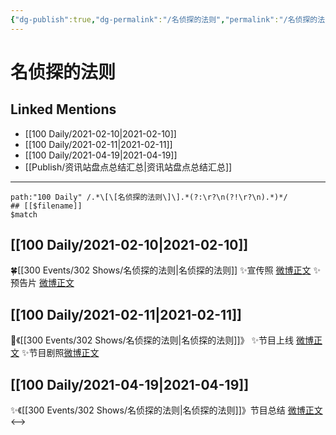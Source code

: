 ```yaml
---
{"dg-publish":true,"dg-permalink":"/名侦探的法则","permalink":"/名侦探的法则/","created":"2023-04-09T13:51:24.024+08:00","updated":"2023-04-10T16:37:36.448+08:00"}
---
```


# 名侦探的法则

## Linked Mentions
- [[100 Daily/2021-02-10\|2021-02-10]]
- [[100 Daily/2021-02-11\|2021-02-11]]
- [[100 Daily/2021-04-19\|2021-04-19]]
- [[Publish/资讯站盘点总结汇总\|资讯站盘点总结汇总]]


---

```expander
path:"100 Daily" /.*\[\[名侦探的法则\]\].*(?:\r?\n(?!\r?\n).*)*/
## [[$filename]]
$match
```
## [[100 Daily/2021-02-10\|2021-02-10]]
🍀[[300 Events/302 Shows/名侦探的法则\|名侦探的法则]]
✨宣传照 [微博正文](https://weibo.com/6466290670/K1hyg8GWD)
✨预告片 [微博正文](https://weibo.com/6466290670/K1hzwuaKh)
## [[100 Daily/2021-02-11\|2021-02-11]]
🌟《[[300 Events/302 Shows/名侦探的法则\|名侦探的法则]]》
✨节目上线 [微博正文](https://m.weibo.cn/6466290670/4603390829791377)
✨节目剧照[微博正文](https://m.weibo.cn/6466290670/4603451814459838)
## [[100 Daily/2021-04-19\|2021-04-19]]
✨《[[300 Events/302 Shows/名侦探的法则\|名侦探的法则]]》节目总结 [微博正文](https://m.weibo.cn/6466290670/4627644932425286)
<-->